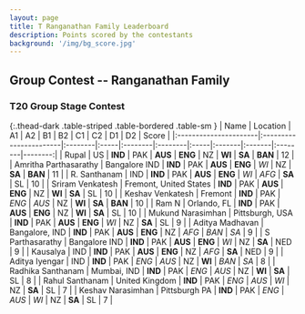 ```yaml
---
layout: page
title: T Ranganathan Family Leaderboard
description: Points scored by the contestants
background: '/img/bg_score.jpg'
---
```

<link href="https://maxcdn.bootstrapcdn.com/bootstrap/3.3.6/css/bootstrap.min.css" rel="stylesheet" />
<script src="https://maxcdn.bootstrapcdn.com/bootstrap/3.3.6/js/bootstrap.min.js"></script>

## Group Contest -- Ranganathan Family


### T20 Group Stage Contest 


{:.thead-dark .table-striped .table-bordered .table-sm }
| Name                  | Location               | A1      | A2   | B1      | B2      | C1   | C2     | D1     | D2      |   Score |
|:----------------------|:-----------------------|:--------|:-----|:--------|:--------|:-----|:-------|:-------|:--------|--------:|
| Rupal                 | US                     | **IND** | PAK  | **AUS** | **ENG** | NZ   | **WI** | **SA** | **BAN** |      12 |
| Amritha Parthasarathy | Bangalore IND          | **IND** | PAK  | **AUS** | **ENG** | *WI* | NZ     | **SA** | **BAN** |      11 |
| R. Santhanam          | IND                    | **IND** | PAK  | **AUS** | **ENG** | *WI* | *AFG*  | **SA** | SL      |      10 |
| Sriram Venkatesh      | Fremont, United States | **IND** | PAK  | **AUS** | **ENG** | NZ   | **WI** | **SA** | SL      |      10 |
| Keshav Venkatesh      | Fremont                | **IND** | PAK  | *ENG*   | *AUS*   | NZ   | **WI** | **SA** | **BAN** |      10 |
| Ram N                 | Orlando, FL            | **IND** | PAK  | **AUS** | **ENG** | NZ   | **WI** | **SA** | SL      |      10 |
| Mukund Narasimhan     | Pittsburgh, USA        | **IND** | PAK  | **AUS** | **ENG** | *WI* | NZ     | **SA** | SL      |       9 |
| Aditya Madhavan       | Bangalore, IND         | **IND** | PAK  | **AUS** | **ENG** | NZ   | *AFG*  | *BAN*  | *SA*    |       9 |
| S Parthasarathy       | Bangalore IND          | **IND** | PAK  | **AUS** | **ENG** | *WI* | NZ     | **SA** | NED     |       9 |
| Kausalya              | IND                    | **IND** | PAK  | **AUS** | **ENG** | NZ   | *AFG*  | **SA** | NED     |       9 |
| Aditya Iyengar        | IND                    | **IND** | PAK  | *ENG*   | *AUS*   | NZ   | **WI** | *BAN*  | *SA*    |       8 |
| Radhika Santhanam     | Mumbai, IND            | **IND** | PAK  | *ENG*   | *AUS*   | NZ   | **WI** | **SA** | SL      |       8 |
| Rahul Santhanam       | United Kingdom         | **IND** | PAK  | *ENG*   | *AUS*   | *WI* | NZ     | **SA** | SL      |       7 |
| Keshav Narasimhan     | Pittsburgh PA          | **IND** | PAK  | *ENG*   | *AUS*   | *WI* | NZ     | **SA** | SL      |       7 |

 <br>